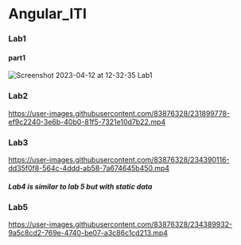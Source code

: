 # Angular_ITI

### Lab1
#### part1
![Screenshot 2023-04-12 at 12-32-35 Lab1](https://user-images.githubusercontent.com/83876328/231443402-c3057da3-d659-4e01-a092-861b6facd02f.png)

### Lab2
https://user-images.githubusercontent.com/83876328/231899778-ef9c2240-3e6b-40b0-81f5-7321e10d7b22.mp4

### Lab3
https://user-images.githubusercontent.com/83876328/234390116-dd35f0f8-564c-4ddd-ab58-7a674645b450.mp4


##### Lab4 is similar to lab 5 but with static data

### Lab5
https://user-images.githubusercontent.com/83876328/234389932-9a5c8cd2-769e-4740-be07-a3c86c1cd213.mp4